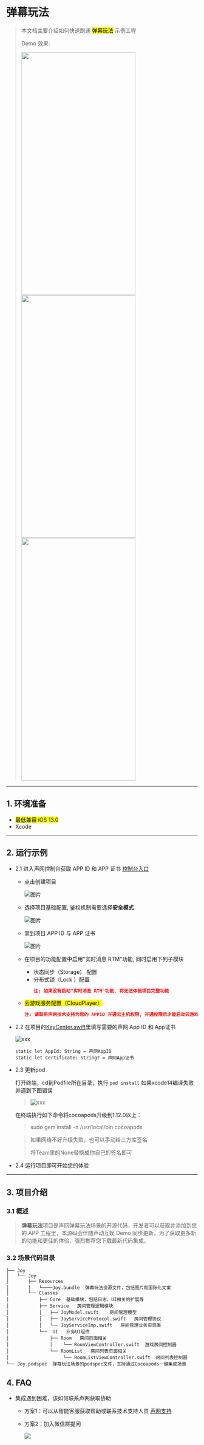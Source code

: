 # 弹幕玩法

> 本文档主要介绍如何快速跑通 <mark>弹幕玩法</mark> 示例工程
> 
> Demo 效果:
> 
> <img src="https://fullapp.oss-cn-beijing.aliyuncs.com/ent-scenarios/images/joy/screenshot/ios/SamplePicture1.png" width="300" height="640"><img src="https://fullapp.oss-cn-beijing.aliyuncs.com/ent-scenarios/images/joy/screenshot/ios/SamplePicture2.png" width="300" height="640"><img src="https://fullapp.oss-cn-beijing.aliyuncs.com/ent-scenarios/images/joy/screenshot/ios/SamplePicture3.png" width="300" height="640">
---

## 1. 环境准备

- <mark>最低兼容 iOS 13.0</mark>
- Xcode

---

## 2. 运行示例
- 2.1 进入声网控制台获取 APP ID 和 APP 证书 [控制台入口](https://console.shengwang.cn/overview)

  - 点击创建项目

    ![图片](https://accktvpic.oss-cn-beijing.aliyuncs.com/pic/github_readme/ent-full/sdhy_1.jpg)

  - 选择项目基础配置, 鉴权机制需要选择**安全模式**

    ![图片](https://accktvpic.oss-cn-beijing.aliyuncs.com/pic/github_readme/ent-full/sdhy_2.jpg)

  - 拿到项目 APP ID 与 APP 证书

    ![图片](https://accktvpic.oss-cn-beijing.aliyuncs.com/pic/github_readme/ent-full/sdhy_3.jpg)

  - 在项目的功能配置中启用"实时消息 RTM"功能, 同时启用下列子模块
    * 状态同步（Storage） 配置
    * 分布式锁（Lock ）配置
      ```json
      注: 如果没有启动"实时消息 RTM"功能, 将无法体验项目完整功能
      ```

  - <mark>云游戏服务配置（CloudPlayer）<mark>
      ```json
      注: 请联系声网技术支持为您的 APPID 开通云主机权限, 开通权限后才能启动云游戏到房间推流
      ```
    
- 2.2 在项目的[KeyCenter.swift](../../KeyCenter.swift)里填写需要的声网 App ID 和 App证书
  
  ![xxx](https://accktvpic.oss-cn-beijing.aliyuncs.com/pic/github_readme/show/KeyCenter.png)
  
  ```texag-0-1gpap96h0ag-1-1gpap96h0ag-0-1gpap96h0ag-1-1gpap96h0ag-0-1gpap96h0ag-1-1gpap96h0ag-0-1gpap96h0ag-1-1gpap96h0ag-0-1gpap96h0ag-1-1gpap96h0
  static let AppId: String = 声网AppID
  static let Certificate: String? = 声网App证书
  ```

- 2.3 更新pod

   打开终端，cd到Podfile所在目录，执行 `pod install`
   如果xcode14编译失败并遇到下图错误
  >
  >  ![xxx](https://accktvpic.oss-cn-beijing.aliyuncs.com/pic/github_readme/show/PodError.png)
  >  
   在终端执行如下命令将cocoapods升级到1.12.0以上：
  >  
  >  sudo gem install -n /usr/local/bin cocoapods
  >  

  >  如果网络不好升级失败，也可以手动给三方库签名 
  >  
  >  将Team里的None替换成你自己的签名即可
  >  

- 2.4 运行项目即可开始您的体验

---
  


## 3. 项目介绍

### 3.1 概述

> **弹幕玩法**项目是声网弹幕玩法场景的开源代码，开发者可以获取并添加到您的 APP 工程里，本源码会伴随声动互娱 Demo 同步更新，为了获取更多新的功能和更佳的体验，强烈推荐您下载最新代码集成。

### 3.2 场景代码目录

```
├── Joy
│   └── Joy
│       ├── Resources 
│       │   └────Joy.bundle  弹幕玩法资源文件，包括图片和国际化文案
│       └── Classes  
│           ├── Core  基础模块，包括日志、UI相关的扩展等
│           ├── Service   房间管理逻辑模块  
│           │   ├── JoyModel.swift    房间管理模型
│           │   ├── JoyServiceProtocol.swift   房间管理协议
│           │   └── JoyServiceImp.swift   房间管理业务实现类
│           └──  UI   业务UI组件
│               ├── Room   房间页面相关
│               │    └── RoomViewController.swift  游戏房间控制器
│               └── RoomList   房间列表页面相关
│                    └── RoomListViewController.swift  房间列表控制器
└── Joy.podspec  弹幕玩法场景的podspec文件，支持通过Cocoapods一键集成场景
```

## 4. FAQ

- 集成遇到困难，该如何联系声网获取协助
  - 方案1：可以从智能客服获取帮助或联系技术支持人员 [声网支持](https://ticket.shengwang.cn/form?type_id=&sdk_product=&sdk_platform=&sdk_version=&current=0&project_id=&call_id=&channel_name=)
  - 方案2：加入微信群提问
  
    ![](https://download.agora.io/demo/release/SDHY_QA.jpg)
